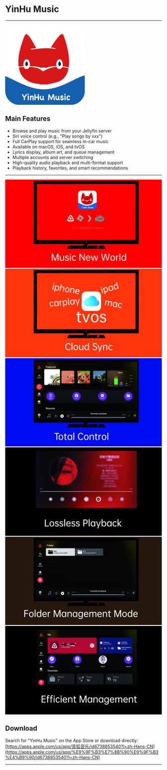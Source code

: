 # YinHu Music

---

![logo](images/icon-256.png)

## Main Features

- Browse and play music from your Jellyfin server
- Siri voice control (e.g., "Play songs by xxx")
- Full CarPlay support for seamless in-car music
- Available on macOS, iOS, and tvOS
- Lyrics display, album art, and queue management
- Multiple accounts and server switching
- High-quality audio playback and multi-format support
- Playback history, favorites, and smart recommendations

---

![apptv](images/en/apptv_en_1-80.jpg)
![apptv](images/en/apptv_en_2-80.jpg)
![apptv](images/en/apptv_en_3-80.jpg)
![apptv](images/en/apptv_en_4-80.jpg)
![apptv](images/en/apptv_en_5-80.jpg)
![apptv](images/en/apptv_en_6-80.jpg)

## Download

Search for "YinHu Music" on the App Store or download directly:  
[https://apps.apple.com/us/app/音狐音乐/id6738853540?l=zh-Hans-CN](https://apps.apple.com/us/app/%E9%9F%B3%E7%8B%90%E9%9F%B3%E4%B9%90/id6738853540?l=zh-Hans-CN)

---
